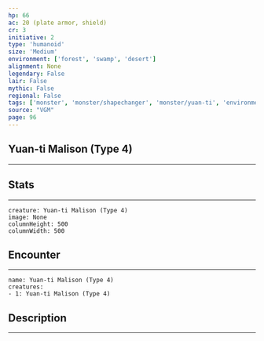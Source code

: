 ```yaml
---
hp: 66
ac: 20 (plate armor, shield)
cr: 3
initiative: 2
type: 'humanoid'    
size: 'Medium'
environment: ['forest', 'swamp', 'desert']
alignment: None
legendary: False
lair: False
mythic: False
regional: False
tags: ['monster', 'monster/shapechanger', 'monster/yuan-ti', 'environment/forest', 'environment/swamp', 'environment/desert']
source: "VGM"
page: 96
---
```


## Yuan-ti Malison (Type 4)
---



## Stats
---

```statblock
creature: Yuan-ti Malison (Type 4)
image: None
columnHeight: 500
columnWidth: 500
```

## Encounter
---

```encounter-table
name: Yuan-ti Malison (Type 4)
creatures:
- 1: Yuan-ti Malison (Type 4)
```

## Description
---




